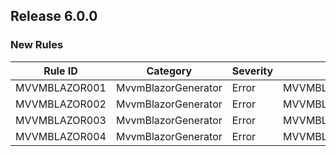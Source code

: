 ﻿## Release 6.0.0
### New Rules

Rule ID | Category | Severity | Notes
--------|----------|----------|-------
MVVMBLAZOR001 | MvvmBlazorGenerator | Error | MVVMBLAZOR001_AnalyzerName
MVVMBLAZOR002 | MvvmBlazorGenerator | Error | MVVMBLAZOR002_AnalyzerName
MVVMBLAZOR003 | MvvmBlazorGenerator | Error | MVVMBLAZOR003_AnalyzerName
MVVMBLAZOR004 | MvvmBlazorGenerator | Error | MVVMBLAZOR004_AnalyzerName